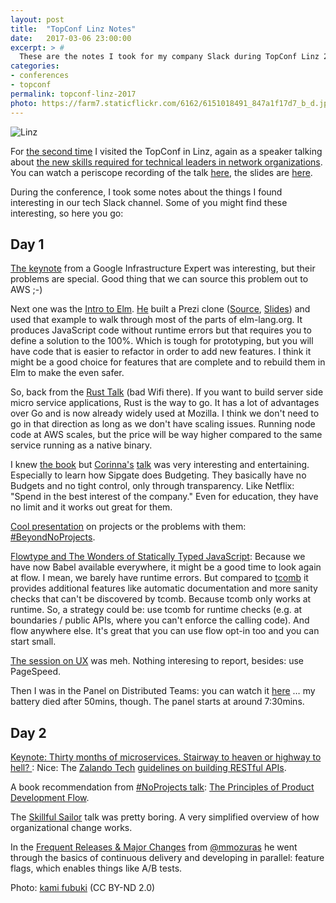 ```yaml
---
layout: post
title:  "TopConf Linz Notes"
date:   2017-03-06 23:00:00
excerpt: > #
  These are the notes I took for my company Slack during TopConf Linz 2017
categories:
- conferences
- topconf
permalink: topconf-linz-2017
photo: https://farm7.staticflickr.com/6162/6151018491_847a1f17d7_b_d.jpg
---
```


![Linz](https://farm7.staticflickr.com/6162/6151018491_847a1f17d7_b_d.jpg)

For [the second time](/topconf-linz-2016) I visited the TopConf in Linz, again as a speaker talking about [the new skills required for technical leaders in network organizations](https://www.topconf.com/conference//linz-2017/talk/motivating-developers-with-purposeful-work/). You can watch a periscope recording of the talk [here](https://www.youtube.com/watch?v=ycE_1uwlE-M&t=2m59s), the slides are [here](https://docs.google.com/presentation/d/1h9JkH7vF_w_s37DTu4iMImKvHxZletoKDoniTe1r4cI/edit?usp=sharing).

During the conference, I took some notes about the things I found interesting in our tech Slack channel. Some of you might find these interesting, so here you go:

## Day 1

[The keynote](https://www.topconf.com/conference//linz-2017/talk/opening-keynote-load-shedding-approaches-principles-experiences-and-impact-in-service-management/) from a Google Infrastructure Expert was interesting, but their problems are special. Good thing that we can source this problem out to AWS ;-)

Next one was the [Intro to Elm](https://www.topconf.com/conference//linz-2017/talk/porting-prezi-to-elm-in-100-lines-of-code/). [He](https://twitter.com/my_rho) built a Prezi clone ([Source](https://github.com/myrho/prezi-to-elm-in-99-loc), [Slides](https://myrho.github.io/porting-prezi-to-elm-in-99-loc/?out.svg)) and used that example to walk through most of the parts of elm-lang.org. It produces JavaScript code without runtime errors but that requires you to define a solution to the 100%. Which is tough for prototyping, but you will have code that is easier to refactor in order to add new features. I think it might be a good choice for features that are complete and to rebuild them in Elm to make the even safer.

So, back from the [Rust Talk](https://www.topconf.com/conference//linz-2017/talk/rust-for-serious-developers/) (bad Wifi there). If you want to build server side micro service applications, Rust is the way to go. It has a lot of advantages over Go and is now already widely used at Mozilla. I think we don't need to go in that direction as long as we don't have scaling issues. Running node code at AWS scales, but the price will be way higher compared to the same service running as a native binary.

I knew [the book](http://www.sipgateblog.de/24-work-hacks/) but [Corinna's](http://www.twitter.com/findingmarbles) [talk](https://www.topconf.com/conference//linz-2017/talk/12-work-hacks/) was very interesting and entertaining. Especially to learn how Sipgate does Budgeting. They basically have no Budgets and no tight control, only through transparency. Like Netflix: "Spend in the best interest of the company." Even for education, they have no limit and it works out great for them.

[Cool presentation](https://www.topconf.com/conference//linz-2017/talk/beyond-projects-noprojects-why-projects-are-wrong-and-what-to-do-instead/) on projects or the problems with them: [#BeyondNoProjects](http://www.allankelly.net/static/presentations/Oredev2016/Oredev-BeyondNoProjects.pdf).

[Flowtype and The Wonders of Statically Typed JavaScript](https://www.topconf.com/conference//linz-2017/talk/flowtype-and-the-wonders-of-statically-typed-javascript/): Because we have now Babel available everywhere, it might be a good time to look again at flow. I mean, we barely have runtime errors. But compared to [tcomb](https://github.com/gcanti/tcomb) it provides additional features like automatic documentation and more sanity checks that can't be discovered by tcomb. Because tcomb only works at runtime. So, a strategy could be: use tcomb for runtime checks (e.g. at boundaries / public APIs, where you can't enforce the calling code). And flow anywhere else. It's great that you can use flow opt-in too and you can start small.

[The session on UX](https://www.topconf.com/conference//linz-2017/talk/ux-reports-from-the-trenches/) was meh. Nothing interesing to report, besides: use PageSpeed.

Then I was in the Panel on Distributed Teams: you can watch it [here](https://twitter.com/coderbyheart/status/836959108590944256) … my battery died after 50mins, though. The panel starts at around 7:30mins.

## Day 2

[Keynote: Thirty months of microservices. Stairway to heaven or highway to hell? ](https://www.topconf.com/conference//linz-2017/talk/keynote-thirty-months-of-microservices-stairway-to-heaven-or-highway-to-hell/): Nice: The [Zalando Tech](https://twitter.com/ZalandoTech) [guidelines on building RESTful APIs](https://github.com/zalando/restful-api-guidelines/blob/master/README.md).

A book recommendation from [#NoProjects talk](https://www.topconf.com/conference//linz-2017/talk/value-over-projects-a-noprojects-production/): [The Principles of Product Development Flow](https://www.amazon.de/dp/1935401009/ref=cm_sw_r_tw_awdo_x_WU-TybMQ9R6QT).

The [Skillful Sailor](https://www.topconf.com/conference//linz-2017/talk/a-smooth-sea-never-made-a-skillful-sailor/) talk was pretty boring. A very simplified overview of how organizational change works.

In the [Frequent Releases & Major Changes](https://www.topconf.com/conference//linz-2017/talk/frequent-releases-major-changes/) from [@mmozuras](https://twitter.com/mmozuras) he went through the basics of continuous delivery and developing in parallel: feature flags, which enables things like A/B tests.

Photo: [kami fubuki](https://www.flickr.com/photos/kami_fubuki/6151018491) (CC BY-ND 2.0)

